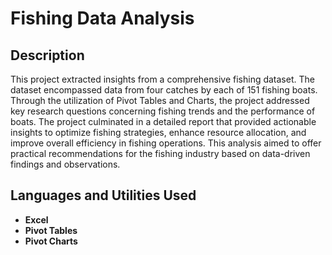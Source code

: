 <h1>Fishing Data Analysis</h1>


<h2>Description</h2>
This project extracted insights from a comprehensive fishing dataset. The dataset encompassed data from four catches by each of 151 fishing boats. Through the utilization of Pivot Tables and Charts, the project addressed key research questions concerning fishing trends and the performance of boats. The project culminated in a detailed report that provided actionable insights to optimize fishing strategies, enhance resource allocation, and improve overall efficiency in fishing operations. This analysis aimed to offer practical recommendations for the fishing industry based on data-driven findings and observations.
<br />


<h2>Languages and Utilities Used</h2>

- <b>Excel</b>
- <b>Pivot Tables</b>
- <b>Pivot Charts</b>
